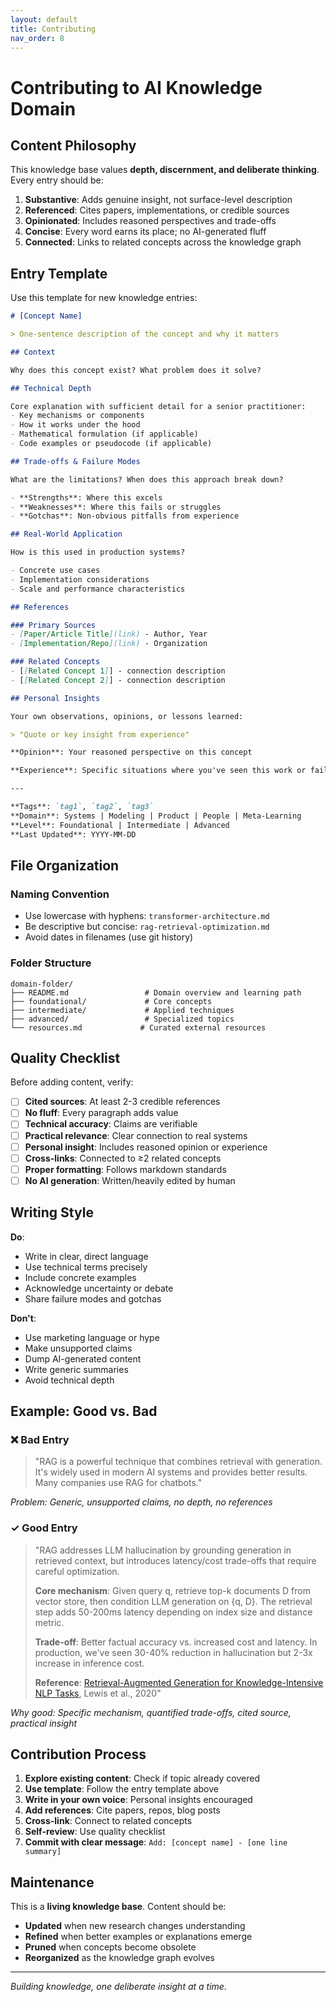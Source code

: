 ```yaml
---
layout: default
title: Contributing
nav_order: 8
---
```


# Contributing to AI Knowledge Domain

## Content Philosophy

This knowledge base values **depth, discernment, and deliberate thinking**. Every entry should be:

1. **Substantive**: Adds genuine insight, not surface-level description
2. **Referenced**: Cites papers, implementations, or credible sources
3. **Opinionated**: Includes reasoned perspectives and trade-offs
4. **Concise**: Every word earns its place; no AI-generated fluff
5. **Connected**: Links to related concepts across the knowledge graph

## Entry Template

Use this template for new knowledge entries:

```markdown
# [Concept Name]

> One-sentence description of the concept and why it matters

## Context

Why does this concept exist? What problem does it solve?

## Technical Depth

Core explanation with sufficient detail for a senior practitioner:
- Key mechanisms or components
- How it works under the hood
- Mathematical formulation (if applicable)
- Code examples or pseudocode (if applicable)

## Trade-offs & Failure Modes

What are the limitations? When does this approach break down?

- **Strengths**: Where this excels
- **Weaknesses**: Where this fails or struggles
- **Gotchas**: Non-obvious pitfalls from experience

## Real-World Application

How is this used in production systems?

- Concrete use cases
- Implementation considerations
- Scale and performance characteristics

## References

### Primary Sources
- [Paper/Article Title](link) - Author, Year
- [Implementation/Repo](link) - Organization

### Related Concepts
- [[Related Concept 1]] - connection description
- [[Related Concept 2]] - connection description

## Personal Insights

Your own observations, opinions, or lessons learned:

> "Quote or key insight from experience"

**Opinion**: Your reasoned perspective on this concept

**Experience**: Specific situations where you've seen this work or fail

---

**Tags**: `tag1`, `tag2`, `tag3`  
**Domain**: Systems | Modeling | Product | People | Meta-Learning  
**Level**: Foundational | Intermediate | Advanced  
**Last Updated**: YYYY-MM-DD
```

## File Organization

### Naming Convention

- Use lowercase with hyphens: `transformer-architecture.md`
- Be descriptive but concise: `rag-retrieval-optimization.md`
- Avoid dates in filenames (use git history)

### Folder Structure

```
domain-folder/
├── README.md                 # Domain overview and learning path
├── foundational/             # Core concepts
├── intermediate/             # Applied techniques
├── advanced/                 # Specialized topics
└── resources.md             # Curated external resources
```

## Quality Checklist

Before adding content, verify:

- [ ] **Cited sources**: At least 2-3 credible references
- [ ] **No fluff**: Every paragraph adds value
- [ ] **Technical accuracy**: Claims are verifiable
- [ ] **Practical relevance**: Clear connection to real systems
- [ ] **Personal insight**: Includes reasoned opinion or experience
- [ ] **Cross-links**: Connected to ≥2 related concepts
- [ ] **Proper formatting**: Follows markdown standards
- [ ] **No AI generation**: Written/heavily edited by human

## Writing Style

**Do**:
- Write in clear, direct language
- Use technical terms precisely
- Include concrete examples
- Acknowledge uncertainty or debate
- Share failure modes and gotchas

**Don't**:
- Use marketing language or hype
- Make unsupported claims
- Dump AI-generated content
- Write generic summaries
- Avoid technical depth

## Example: Good vs. Bad

### ❌ Bad Entry

> "RAG is a powerful technique that combines retrieval with generation. It's widely used in modern AI systems and provides better results. Many companies use RAG for chatbots."

*Problem: Generic, unsupported claims, no depth, no references*

### ✓ Good Entry

> "RAG addresses LLM hallucination by grounding generation in retrieved context, but introduces latency/cost trade-offs that require careful optimization.
>
> **Core mechanism**: Given query q, retrieve top-k documents D from vector store, then condition LLM generation on {q, D}. The retrieval step adds 50-200ms latency depending on index size and distance metric.
>
> **Trade-off**: Better factual accuracy vs. increased cost and latency. In production, we've seen 30-40% reduction in hallucination but 2-3x increase in inference cost.
>
> **Reference**: [Retrieval-Augmented Generation for Knowledge-Intensive NLP Tasks](https://arxiv.org/abs/2005.11401), Lewis et al., 2020"

*Why good: Specific mechanism, quantified trade-offs, cited source, practical insight*

## Contribution Process

1. **Explore existing content**: Check if topic already covered
2. **Use template**: Follow the entry template above
3. **Write in your own voice**: Personal insights encouraged
4. **Add references**: Cite papers, repos, blog posts
5. **Cross-link**: Connect to related concepts
6. **Self-review**: Use quality checklist
7. **Commit with clear message**: `Add: [concept name] - [one line summary]`

## Maintenance

This is a **living knowledge base**. Content should be:

- **Updated** when new research changes understanding
- **Refined** when better examples or explanations emerge
- **Pruned** when concepts become obsolete
- **Reorganized** as the knowledge graph evolves

---

*Building knowledge, one deliberate insight at a time.*


